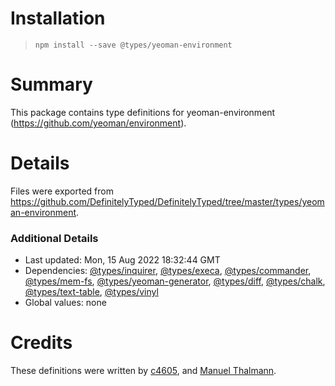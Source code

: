 # Installation
> `npm install --save @types/yeoman-environment`

# Summary
This package contains type definitions for yeoman-environment (https://github.com/yeoman/environment).

# Details
Files were exported from https://github.com/DefinitelyTyped/DefinitelyTyped/tree/master/types/yeoman-environment.

### Additional Details
 * Last updated: Mon, 15 Aug 2022 18:32:44 GMT
 * Dependencies: [@types/inquirer](https://npmjs.com/package/@types/inquirer), [@types/execa](https://npmjs.com/package/@types/execa), [@types/commander](https://npmjs.com/package/@types/commander), [@types/mem-fs](https://npmjs.com/package/@types/mem-fs), [@types/yeoman-generator](https://npmjs.com/package/@types/yeoman-generator), [@types/diff](https://npmjs.com/package/@types/diff), [@types/chalk](https://npmjs.com/package/@types/chalk), [@types/text-table](https://npmjs.com/package/@types/text-table), [@types/vinyl](https://npmjs.com/package/@types/vinyl)
 * Global values: none

# Credits
These definitions were written by [c4605](https://github.com/bolasblack), and [Manuel Thalmann](https://github.com/manuth).
